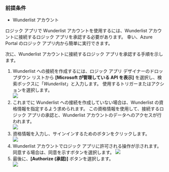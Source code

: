 ### <a name="prerequisites"></a>前提条件
* Wunderlist アカウント  

ロジック アプリで Wunderlist アカウントを使用するには、Wunderlist アカウントに接続するロジック アプリを承認する必要があります。 幸い、Azure Portal のロジック アプリ内から簡単に実行できます。 

次に、Wunderlist アカウントに接続するロジック アプリを承認する手順を示します。

1. Wunderlist への接続を作成するには、ロジック アプリ デザイナーのドロップダウン リストから **[Microsoft が管理している API を表示]** を選択し、検索ボックスに「*Wunderlist*」と入力します。 使用するトリガーまたはアクションを選択します。  
   ![](./media/connectors-create-api-wunderlist/wunderlist-0.png)
2. これまでに Wunderlist への接続を作成していない場合は、Wunderlist の資格情報を指定するよう求められます。 この資格情報を使用して、接続するロジック アプリの承認と、Wunderlist アカウントのデータへのアクセスが行われます。   
   ![](./media/connectors-create-api-wunderlist/wunderlist-1.png)  
3. 資格情報を入力し、サインインするためのボタンをクリックします。  
   ![](./media/connectors-create-api-wunderlist/wunderlist-2.png)  
4. Wunderlist アカウントでロジック アプリに許可される操作が示されます。 同意する場合は、同意を示すボタンを選択します。 
   ![](./media/connectors-create-api-wunderlist/wunderlist-4.png)  
5. 最後に、**[Authorize (承認)]** ボタンを選択します。  
   ![](./media/connectors-create-api-wunderlist/wunderlist-5.png)  

